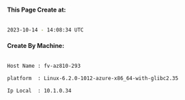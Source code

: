 
   
#### This Page Create at:

```bash

2023-10-14 - 14:08:34 UTC

```

#### Create By Machine:

```bash

Host Name : fv-az810-293

platform  : Linux-6.2.0-1012-azure-x86_64-with-glibc2.35

Ip Local  : 10.1.0.34

```

